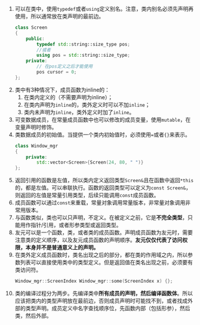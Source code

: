 1. 可以在类中，使用`typedef`或者`using`定义别名。注意，类内别名必须先声明再使用，所以通常放在类声明的最前边。
    ```cpp
    class Screen
    {
        public:
            typedef std::string::size_type pos;
            //或者
            using pos = std::string::size_type;
        private:
            // 在pos定义之后才能使用
            pos cursor = 0;
    };
    ```
2. 类中有3种情况下，成员函数为inline的：
   1. 在类内定义的（不需要声明为inline）；
   2. 在类内声明为`inline`的，类外定义时可以不加`inline`；
   3. 类内未声明为`inline`，类外定义时加了`inline`。
3. 可变数据成员，在常量成员函数中也可以修改的成员变量，使用`mutable`，在变量声明时修饰。
4. 类数据成员的初始值。当提供一个类内初始值时，必须使用`=`或者`{}`来表示。
    ```cpp
    class Window_mgr
    {
        private:
            std::vector<Screen>{Screen(24, 80, " ")}
    };
    ```
5. 返回引用的函数是左值，所以类内定义返回类型`Screen&`且在函数中返回`*this`的，都是左值。可以串联执行。函数的返回类型可以定义为`const Screen&`，则返回的左值是常量引用类型，后续只能调用`const`成员函数。
6. 成员函数可以通过`const`来重载，常量对象调用常量版本，非常量对象调用非常用版本。
7. 与函数类似，类也可以只声明，不定义。在被定义之前，它是**不完全类型**，只能用作指针/引用，或者形参类型或返回类型。
8. 友元可以是一个函数，类，或者类的成员函数。声明成员函数为友元时，需要注意类的定义顺序，以及友元成员函数的声明顺序。**友元仅仅代表了访问权限，本身并不是普通意义上的声明。**
9. 在类外定义成员函数时，类名出现之后的部分，都在类的作用域之内，所以参数列表可以直接使用类中的类型定义。但是返回值在类名出现之前，必须要有类访问符。
    ```cpp
    Window_mgr::ScreenIndex Window_mgr::some(ScreenIndex x) {};
    ```
10. 类的编译过程分为两步。先编译类中**所有成员的声明，然后编译函数体**。所以应该把类内的类型声明放在最前边，否则成员声明时可能找不到，或者找成外部的类型声明。成员定义中名字查找顺序位，先函数内部（包括形参），然后类，然后外部。